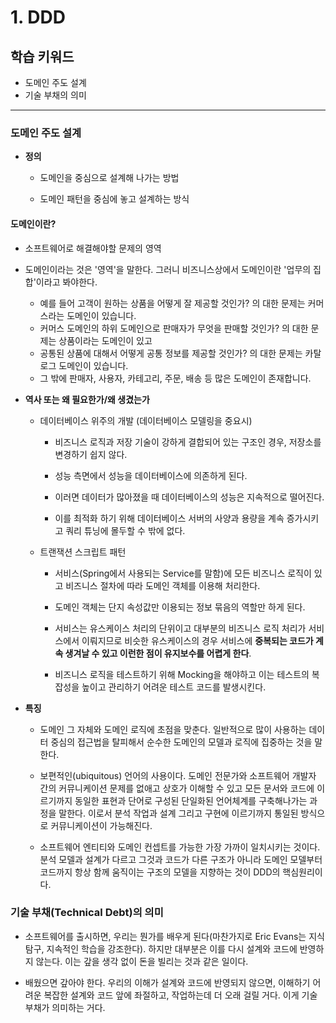 # 1. DDD

## 학습 키워드

- 도메인 주도 설계
- 기술 부채의 의미

***

### 도메인 주도 설계

- **정의**

  - 도메인을 중심으로 설계해 나가는 방법

  - 도메인 패턴을 중심에 놓고 설계하는 방식

#### 도메인이란?

- 소프트웨어로 해결해야할 문제의 영역

- 도메인이라는 것은 '영역'을 말한다. 그러니 비즈니스상에서 도메인이란 '업무의 집합'이라고 봐야한다.

  - 예를 들어 고객이 원하는 상품을 어떻게 잘 제공할 것인가? 의 대한 문제는 커머스라는 도메인이 있습니다.
  - 커머스 도메인의 하위 도메인으로 판매자가 무엇을 판매할 것인가? 의 대한 문제는 상품이라는 도메인이 있고
  - 공통된 상품에 대해서 어떻게 공통 정보를 제공할 것인가? 의 대한 문제는 카탈로그 도메인이 있습니다.
  - 그 밖에 판매자, 사용자, 카테고리, 주문, 배송 등 많은 도메인이 존재합니다.

- **역사 또는 왜 필요한가/왜 생겼는가**

  - 데이터베이스 위주의 개발 (데이터베이스 모델링을 중요시)
  
    - 비즈니스 로직과 저장 기술이 강하게 결합되어 있는 구조인 경우, 저장소를 변경하기 쉽지 않다.

    - 성능 측면에서 성능을 데이터베이스에 의존하게 된다.

    - 이러면 데이터가 많아졌을 때 데이터베이스의 성능은 지속적으로 떨어진다.

    - 이를 최적화 하기 위해 데이터베이스 서버의 사양과 용량을 계속 증가시키고 쿼리 튜닝에 몰두할 수 밖에 없다.

  - 트랜잭션 스크립트 패턴

    - 서비스(Spring에서 사용되는 Service를 말함)에 모든 비즈니스 로직이 있고 비즈니스 절차에 따라 도메인 객체를 이용해 처리한다.

    - 도메인 객체는 단지 속성값만 이용되는 정보 묶음의 역할만 하게 된다.

    - 서비스는 유스케이스 처리의 단위이고 대부분의 비즈니스 로직 처리가 서비스에서 이뤄지므로 비슷한 유스케이스의 경우 서비스에 **중복되는 코드가 계속 생겨날 수 있고 이런한 점이 유지보수를 어렵게 한다**.

    - 비즈니스 로직을 테스트하기 위해 Mocking을 해야하고 이는 테스트의 복잡성을 높이고 관리하기 어려운 테스트 코드를 발생시킨다.

- **특징**

  - 도메인 그 자체와 도메인 로직에 초점을 맞춘다. 일반적으로 많이 사용하는 데이터 중심의 접근법을 탈피해서 순수한 도메인의 모델과 로직에 집중하는 것을 말한다.

  - 보편적인(ubiquitous) 언어의 사용이다. 도메인 전문가와 소프트웨어 개발자 간의 커뮤니케이션 문제를 없애고 상호가 이해할 수 있고 모든 문서와 코드에 이르기까지 동일한 표현과 단어로 구성된 단일화된 언어체계를 구축해나가는 과정을 말한다. 이로서 분석 작업과 설계 그리고 구현에 이르기까지 통일된 방식으로 커뮤니케이션이 가능해진다.

  - 소프트웨어 엔티티와 도메인 컨셉트를 가능한 가장 가까이 일치시키는 것이다. 분석 모델과 설계가 다르고 그것과 코드가 다른 구조가 아니라 도메인 모델부터 코드까지 항상 함께 움직이는 구조의 모델을 지향하는 것이 DDD의 핵심원리이다.

### 기술 부채(Technical Debt)의 의미

- 소프트웨어를 출시하면, 우리는 뭔가를 배우게 된다(마찬가지로 Eric Evans는 지식 탐구, 지속적인 학습을 강조한다). 하지만 대부분은 이를 다시 설계와 코드에 반영하지 않는다. 이는 갚을 생각 없이 돈을 빌리는 것과 같은 일이다.

- 배웠으면 갚아야 한다. 우리의 이해가 설계와 코드에 반영되지 않으면, 이해하기 어려운 복잡한 설계와 코드 앞에 좌절하고, 작업하는데 더 오래 걸릴 거다. 이게 기술 부채가 의미하는 거다.
